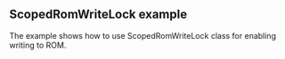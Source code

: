## ScopedRomWriteLock example

The example shows how to use ScopedRomWriteLock class for enabling writing to ROM. 
